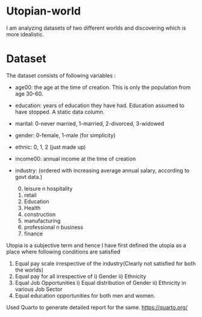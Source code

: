 # Utopian-world
 I am analyzing datasets of two different worlds and discovering which is more idealistic.

 # Dataset 
 The dataset consists of following variables : 

* age00: the age at the time of creation. This is only the population from age 30-60.  
* education: years of education they have had. Education assumed to have stopped. A static data column.  
* marital: 0-never married, 1-married, 2-divorced, 3-widowed  
* gender: 0-female, 1-male (for simplicity)  
* ethnic: 0, 1, 2 (just made up)  
* income00: annual income at the time of creation   
* industry: (ordered with increasing average annual salary, according to govt data.)

    0. leisure n hospitality  
    1. retail   
    2. Education   
    3. Health   
    4. construction   
    5. manufacturing   
    6. professional n business   
    7. finance   
 
Utopia is a subjective term and hence I have first defined the utopia as a place where following conditions are satisfied 
1. Equal pay scale irrespective of the industry(Clearly not satisfied for both the worlds) 
2. Equal pay for all irrespective of
 i) Gender 
 ii) Ethnicity
3. Equal Job Opportunities 
 i) Equal distribution of Gender 
 ii) Ethnicity in various Job Sector 
4. Equal education opportunities for both men and women.

Used Quarto to generate detailed report for the same.
https://quarto.org/



